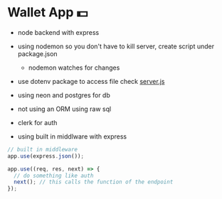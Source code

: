 # Wallet App 💵

- node backend with express
- using nodemon so you don't have to kill server, create script under package.json

  - nodemon watches for changes

- use dotenv package to access file check [server.js](./backend/server.js)

- using neon and postgres for db
- not using an ORM using raw sql

- clerk for auth
- using built in middlware with express

```js
// built in middleware
app.use(express.json());

app.use((req, res, next) => {
  // do something like auth
  next(); // this calls the function of the endpoint
});
```
